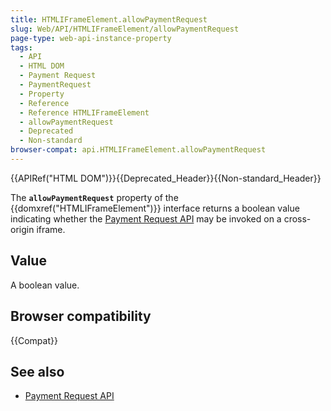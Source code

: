 ```yaml
---
title: HTMLIFrameElement.allowPaymentRequest
slug: Web/API/HTMLIFrameElement/allowPaymentRequest
page-type: web-api-instance-property
tags:
  - API
  - HTML DOM
  - Payment Request
  - PaymentRequest
  - Property
  - Reference
  - Reference HTMLIFrameElement
  - allowPaymentRequest
  - Deprecated
  - Non-standard
browser-compat: api.HTMLIFrameElement.allowPaymentRequest
---
```

{{APIRef("HTML DOM")}}{{Deprecated_Header}}{{Non-standard_Header}}

The **`allowPaymentRequest`** property of the
{{domxref("HTMLIFrameElement")}} interface returns a boolean value indicating
whether the [Payment Request API](/en-US/docs/Web/API/Payment_Request_API) may be invoked on a cross-origin iframe.

## Value

A boolean value.

## Browser compatibility

{{Compat}}

## See also

- [Payment Request API](/en-US/docs/Web/API/Payment_Request_API)
